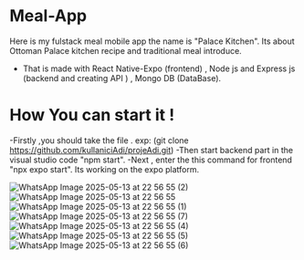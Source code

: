 # Meal-App
Here is my fulstack meal mobile app the name is "Palace Kitchen".
Its about Ottoman Palace kitchen recipe and traditional meal introduce.

- That is made with React Native-Expo (frontend) , Node js and Express js (backend and creating API ) , Mongo DB (DataBase).

# How You can start it !
-Firstly ,you should take the file . exp: (git clone https://github.com/kullaniciAdi/projeAdi.git)
-Then start backend part in the visual studio code "npm start".
-Next , enter the this command for frontend "npx expo start".
Its working on the expo platform.


![WhatsApp Image 2025-05-13 at 22 56 55 (2)](https://github.com/user-attachments/assets/6df14a2d-7677-4356-877b-867f0dbd2eba)
![WhatsApp Image 2025-05-13 at 22 56 55](https://github.com/user-attachments/assets/3811713d-f732-46a9-a33b-c26480a0d1ff)
![WhatsApp Image 2025-05-13 at 22 56 55 (1)](https://github.com/user-attachments/assets/7afd19fb-f593-4755-b5e1-555c57985360)
![WhatsApp Image 2025-05-13 at 22 56 55 (7)](https://github.com/user-attachments/assets/3c23a993-7a16-4375-b422-610417aa0996)
![WhatsApp Image 2025-05-13 at 22 56 55 (4)](https://github.com/user-attachments/assets/dfdefcb8-ea62-438c-a204-3bbea4f62042)
![WhatsApp Image 2025-05-13 at 22 56 55 (5)](https://github.com/user-attachments/assets/ad14c773-42e2-4fe9-87e2-4efdb0afe98a)
![WhatsApp Image 2025-05-13 at 22 56 55 (6)](https://github.com/user-attachments/assets/6bc1bd19-f556-4a90-af8e-8f02ec86cc19)
